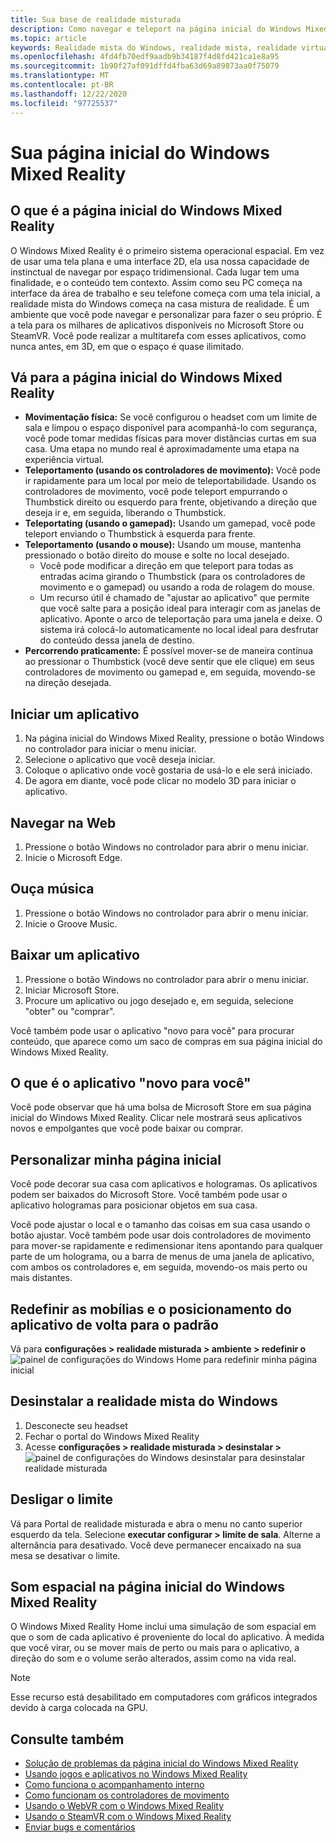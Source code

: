 ```yaml
---
title: Sua base de realidade misturada
description: Como navegar e teleport na página inicial do Windows Mixed Reality, iniciar aplicativos e jogos, personalizar a página inicial e alterar as configurações de Visual, áudio e fala.
ms.topic: article
keywords: Realidade mista do Windows, realidade mista, realidade virtual, VR, Sr, Home, navegar, contornar, aplicativos, jogos
ms.openlocfilehash: 4fd4fb70edf9aadb9b34187f4d8fd421ca1e8a95
ms.sourcegitcommit: 1b90f27af091dffd4fba63d69a89873aa0f75079
ms.translationtype: MT
ms.contentlocale: pt-BR
ms.lasthandoff: 12/22/2020
ms.locfileid: "97725537"
---
```

# <a name="your-windows-mixed-reality-home"></a>Sua página inicial do Windows Mixed Reality

## <a name="what-is-the-windows-mixed-reality-home"></a>O que é a página inicial do Windows Mixed Reality

O Windows Mixed Reality é o primeiro sistema operacional espacial. Em vez de usar uma tela plana e uma interface 2D, ela usa nossa capacidade de instinctual de navegar por espaço tridimensional. Cada lugar tem uma finalidade, e o conteúdo tem contexto. Assim como seu PC começa na interface da área de trabalho e seu telefone começa com uma tela inicial, a realidade mista do Windows começa na casa mistura de realidade. É um ambiente que você pode navegar e personalizar para fazer o seu próprio. É a tela para os milhares de aplicativos disponíveis no Microsoft Store ou SteamVR. Você pode realizar a multitarefa com esses aplicativos, como nunca antes, em 3D, em que o espaço é quase ilimitado.

## <a name="move-through-the-windows-mixed-reality-home"></a>Vá para a página inicial do Windows Mixed Reality

* **Movimentação física:** Se você configurou o headset com um limite de sala e limpou o espaço disponível para acompanhá-lo com segurança, você pode tomar medidas físicas para mover distâncias curtas em sua casa. Uma etapa no mundo real é aproximadamente uma etapa na experiência virtual.
* **Teleportamento (usando os controladores de movimento):** Você pode ir rapidamente para um local por meio de teleportabilidade. Usando os controladores de movimento, você pode teleport empurrando o Thumbstick direito ou esquerdo para frente, objetivando a direção que deseja ir e, em seguida, liberando o Thumbstick.
* **Teleportating (usando o gamepad):** Usando um gamepad, você pode teleport enviando o Thumbstick à esquerda para frente.
* **Teleportamento (usando o mouse):** Usando um mouse, mantenha pressionado o botão direito do mouse e solte no local desejado.
  * Você pode modificar a direção em que teleport para todas as entradas acima girando o Thumbstick (para os controladores de movimento e o gamepad) ou usando a roda de rolagem do mouse.
  * Um recurso útil é chamado de "ajustar ao aplicativo" que permite que você salte para a posição ideal para interagir com as janelas de aplicativo. Aponte o arco de teleportação para uma janela e deixe. O sistema irá colocá-lo automaticamente no local ideal para desfrutar do conteúdo dessa janela de destino.
* **Percorrendo praticamente:** É possível mover-se de maneira contínua ao pressionar o Thumbstick (você deve sentir que ele clique) em seus controladores de movimento ou gamepad e, em seguida, movendo-se na direção desejada.

## <a name="launch-an-app"></a>Iniciar um aplicativo

1. Na página inicial do Windows Mixed Reality, pressione o botão Windows no controlador para iniciar o menu iniciar.
2. Selecione o aplicativo que você deseja iniciar.
3. Coloque o aplicativo onde você gostaria de usá-lo e ele será iniciado.
4. De agora em diante, você pode clicar no modelo 3D para iniciar o aplicativo.

## <a name="browse-the-web"></a>Navegar na Web

1. Pressione o botão Windows no controlador para abrir o menu iniciar.
2. Inicie o Microsoft Edge.

## <a name="play-music"></a>Ouça música

1. Pressione o botão Windows no controlador para abrir o menu iniciar.
2. Inicie o Groove Music.

## <a name="download-an-app"></a>Baixar um aplicativo

1. Pressione o botão Windows no controlador para abrir o menu iniciar.
2. Iniciar Microsoft Store.
3. Procure um aplicativo ou jogo desejado e, em seguida, selecione "obter" ou "comprar".

Você também pode usar o aplicativo "novo para você" para procurar conteúdo, que aparece como um saco de compras em sua página inicial do Windows Mixed Reality.

## <a name="what-is-the-new-for-you-app"></a>O que é o aplicativo "novo para você"

Você pode observar que há uma bolsa de Microsoft Store em sua página inicial do Windows Mixed Reality. Clicar nele mostrará seus aplicativos novos e empolgantes que você pode baixar ou comprar.

## <a name="personalize-my-home"></a>Personalizar minha página inicial

Você pode decorar sua casa com aplicativos e hologramas. Os aplicativos podem ser baixados do Microsoft Store. Você também pode usar o aplicativo hologramas para posicionar objetos em sua casa.

Você pode ajustar o local e o tamanho das coisas em sua casa usando o botão ajustar. Você também pode usar dois controladores de movimento para mover-se rapidamente e redimensionar itens apontando para qualquer parte de um holograma, ou a barra de menus de uma janela de aplicativo, com ambos os controladores e, em seguida, movendo-os mais perto ou mais distantes.

## <a name="reset-my-homes-furniture-and-app-placement-back-to-default"></a>Redefinir as mobílias e o posicionamento do aplicativo de volta para o padrão

Vá para **configurações > realidade misturada > ambiente > redefinir o** ![ painel de configurações do Windows Home para redefinir minha página inicial](images/1050px-environmentreset.png)

## <a name="uninstall-windows-mixed-reality"></a>Desinstalar a realidade mista do Windows

1. Desconecte seu headset
2. Fechar o portal do Windows Mixed Reality
3. Acesse **configurações > realidade misturada > desinstalar >** ![ painel de configurações do Windows desinstalar para desinstalar realidade misturada](images/1050px-uninstall2.png)

## <a name="turn-off-the-boundary"></a>Desligar o limite

Vá para Portal de realidade misturada e abra o menu no canto superior esquerdo da tela. Selecione **executar configurar > limite de sala**. Alterne a alternância para desativado. Você deve permanecer encaixado na sua mesa se desativar o limite.

## <a name="spatial-sound-in-the-windows-mixed-reality-home"></a>Som espacial na página inicial do Windows Mixed Reality

O Windows Mixed Reality Home inclui uma simulação de som espacial em que o som de cada aplicativo é proveniente do local do aplicativo. À medida que você virar, ou se mover mais de perto ou mais para o aplicativo, a direção do som e o volume serão alterados, assim como na vida real. 

> [!NOTE]
> Esse recurso está desabilitado em computadores com gráficos integrados devido à carga colocada na GPU.

## <a name="see-also"></a>Consulte também

* [Solução de problemas da página inicial do Windows Mixed Reality](wmr-setup-faq.md#my-motion-controllers-arent-working)
* [Usando jogos e aplicativos no Windows Mixed Reality](using-games-and-apps-in-windows-mixed-reality.md)
* [Como funciona o acompanhamento interno](tracking-system.md)
* [Como funcionam os controladores de movimento](controllers-in-wmr.md)
* [Usando o WebVR com o Windows Mixed Reality](webvr.md)
* [Usando o SteamVR com o Windows Mixed Reality](using-steamvr-with-windows-mixed-reality.md)
* [Enviar bugs e comentários](filing-feedback.md)
